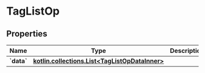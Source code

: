 
# TagListOp

## Properties
| Name | Type | Description | Notes |
| ------------ | ------------- | ------------- | ------------- |
| **&#x60;data&#x60;** | [**kotlin.collections.List&lt;TagListOpDataInner&gt;**](TagListOpDataInner.md) |  |  |



